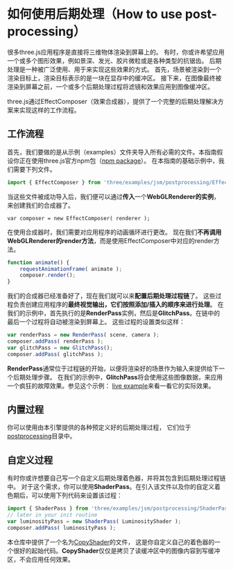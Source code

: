 # 如何使用后期处理（How to use post-processing）

很多three.js应用程序是直接将三维物体渲染到屏幕上的。 有时，你或许希望应用一个或多个图形效果，例如景深、发光、胶片微粒或是各种类型的抗锯齿。 后期处理是一种被广泛使用、用于来实现这些效果的方式。 首先，场景被渲染到一个渲染目标上，渲染目标表示的是一块在显存中的缓冲区。 接下来，在图像最终被渲染到屏幕之前，一个或多个后期处理过程将滤镜和效果应用到图像缓冲区。

three.js通过EffectComposer（效果合成器），提供了一个完整的后期处理解决方案来实现这样的工作流程。

## 工作流程

首先，我们要做的是从示例（examples）文件夹导入所有必需的文件。本指南假设你正在使用three.js官方npm包（[npm package](https://www.npmjs.com/package/three)）。 在本指南的基础示例中，我们需要下列文件。

```js
import { EffectComposer } from 'three/examples/jsm/postprocessing/EffectComposer.js'; import { RenderPass } from 'three/examples/jsm/postprocessing/RenderPass.js'; import { GlitchPass } from 'three/examples/jsm/postprocessing/GlitchPass.js';
```

当这些文件被成功导入后，我们便可以通过**传入**一个**WebGLRenderer的实例**，来创建我们的合成器了。

```
var composer = new EffectComposer( renderer );
```

在使用合成器时，我们需要对应用程序的动画循环进行更改。 现在我们**不再调用WebGLRenderer的render方法**，而是使用EffectComposer中对应的render方法。

```js
function animate() { 	
	requestAnimationFrame( animate ); 			
	composer.render(); 
}
```

我们的合成器已经准备好了，现在我们就可以来**配置后期处理过程链**了。 这些过程负责创建应用程序的**最终视觉输出，它们按照添加/插入的顺序来进行处理**。 在我们的示例中，首先执行的是**RenderPass**实例，然后是**GlitchPass**。在链中的最后一个过程将自动被渲染到屏幕上。 这些过程的设置类似这样：

```js
var renderPass = new RenderPass( scene, camera );
composer.addPass( renderPass ); 
var glitchPass = new GlitchPass(); 
composer.addPass( glitchPass );
```

**RenderPass**通常位于过程链的开始，以便将渲染好的场景作为输入来提供给下一个后期处理步骤。 在我们的示例中，**GlitchPass**将会使用这些图像数据，来应用一个疯狂的故障效果。参见这个示例： [live example](https://threejs.org/examples/webgl_postprocessing_glitch)来看一看它的实际效果。

## 内置过程

你可以使用由本引擎提供的各种预定义好的后期处理过程， 它们位于[postprocessing](https://github.com/mrdoob/three.js/tree/dev/examples/jsm/postprocessing)目录中。

## 自定义过程

有时你或许想要自己写一个自定义后期处理着色器，并将其包含到后期处理过程链中。 对于这个需求，你可以使用**ShaderPass**。在引入该文件以及你的自定义着色期后，可以使用下列代码来设置该过程：

```js
import { ShaderPass } from 'three/examples/jsm/postprocessing/ShaderPass.js'; import { LuminosityShader } from 'three/examples/jsm/shaders/LuminosityShader.js'; 
// later in your init routine 
var luminosityPass = new ShaderPass( LuminosityShader ); 
composer.addPass( luminosityPass );
```

本仓库中提供了一个名为[CopyShader](https://github.com/mrdoob/three.js/blob/master/examples/jsm/shaders/CopyShader.js)的文件， 这是你自定义自己的着色器的一个很好的起始代码。**CopyShader**仅仅是拷贝了读缓冲区中的图像内容到写缓冲区，不会应用任何效果。